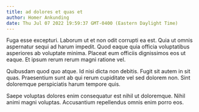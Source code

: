 ```yaml
---
title: ad dolores et quas et
author: Homer Ankunding
date: Thu Jul 07 2022 19:59:37 GMT-0400 (Eastern Daylight Time)
---
```

Fuga esse excepturi. Laborum ut et non odit corrupti ea est. Quia ut omnis aspernatur sequi ad harum impedit. Quod eaque quia officia voluptatibus asperiores ab voluptate minima. Placeat eum officiis dignissimos eos ut eaque. Et ipsum rerum rerum magni ratione vel.

 Quibusdam quod quo atque. Id nisi dicta non debitis. Fugit sit autem in sit quas. Praesentium sunt ab qui rerum cupiditate vel sed dolorem non. Sint doloremque perspiciatis harum tempore quis.

 Saepe voluptas dolores enim consequatur est nihil ut doloremque. Nihil animi magni voluptas. Accusantium repellendus omnis enim porro eos.
